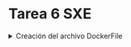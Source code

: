 # Tarea 6 SXE

<details>

  <summary>Creación del archivo DockerFile</summary>
<br>
Para crear este archivo se ejecuta el siguiente comando:

```bash
nano docker-compose.yaml
```
Este comando también permite modificar el archivo que se acaba de crear, así que se escribe lo siguiente dentro de él para crear los contenedotes de mySQL y PrestaShop con todo lo necesario:

```bash
services:
  mysql:
    image: mysql:latest
    container_name: base_mysql
    restart: always
    environment:
      MYSQL_DATABASE: prestashop_db # Nmbre de la base de datos
      MYSQL_ROOT_PASSWORD: password # Contraseña para el superusuario de MySQL
    networks:
      - prestashop_network # Red que se crea
  prestashop:
    image: prestashop/prestashop:latest
    container_name: prestashop
    restart: always # Reinicia el contenedor cuandon se detiene
    depends_on:
      - mysql # Prestashop depende de la iniciación de mysql
    ports:
      - 8000:80 
    environment:
      DB_SERVER: base-mysql # Nombre de la base de datos mysql
      DB_NAME: prestashop_db # Sobreescribe el nombre de la base de datos de mysql por defecto
      DB_USER: sergio # Sobreescribe el nombre del usuario de mysql por defecto
      DB_PASSWD: password # Sobreescribe la contraseña de mysql por defecto
    networks:
      - prestashop_network
networks:
    prestashop_network:
  ```
Una vez guardado el archivo, se ejecuta el siguiente comando para lanzar este archivo:

```bash
docker compose up -d
```
Después de un tiempo de descarga la salida debería ser algo como esto:

![up](https://github.com/user-attachments/assets/6d316bfd-da8f-45f3-8517-fc8bc30a3f44)

Con este mensaje nos confirma que se crearon e iniciaron los contenedores deseados.

</details>
